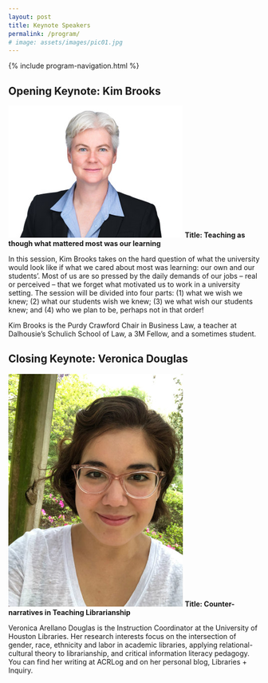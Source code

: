 ```yaml
---
layout: post
title: Keynote Speakers
permalink: /program/
# image: assets/images/pic01.jpg
---
```


{% include program-navigation.html %}

## Opening Keynote: Kim Brooks ## 
![Kim Brooks](/assets/images/Keynote1KimBrooks350p.jpg "Kim Brooks")
**Title: Teaching as though what mattered most was our learning** 

In this session, Kim Brooks takes on the hard question of what the university would look like if what we cared about most was learning:  our own and our students’.  Most of us are so pressed by the daily demands of our jobs – real or perceived – that we forget what motivated us to work in a university setting.  The session will be divided into four parts: (1) what we wish we knew; (2) what our students wish we knew; (3) we what wish our students knew; and (4) who we plan to be, perhaps not in that order! 

Kim Brooks is the Purdy Crawford Chair in Business Law, a teacher at Dalhousie’s Schulich School of Law, a 3M Fellow, and a sometimes student. 

## Closing Keynote: Veronica Douglas ##
![Veronica Douglas](/assets/images/Keynote2VeronicaArellanoDouglas350.jpg "Veronica Douglas")
**Title: Counter-narratives in Teaching Librarianship**

Veronica Arellano Douglas is the Instruction Coordinator at the University of Houston Libraries. Her research interests focus on the intersection of gender, race, ethnicity and labor in academic libraries, applying relational-cultural theory to librarianship, and critical information literacy pedagogy. You can find her writing at ACRLog and on her personal blog, Libraries + Inquiry. 
